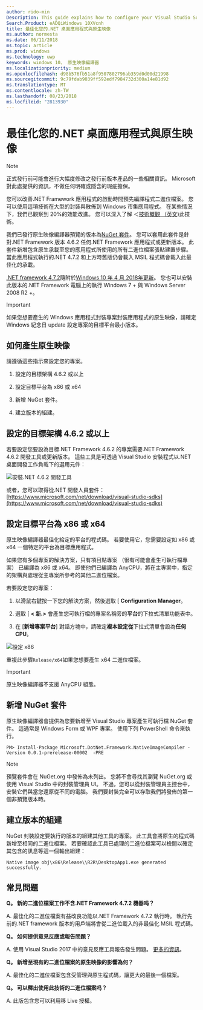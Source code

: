 ```yaml
---
author: rido-min
Description: This guide explains how to configure your Visual Studio Solution to optimize the application binaries with native images.
Search.Product: eADQiWindows 10XVcnh
title: 最佳化您的.NET 桌面應用程式與原生映像
ms.author: normesta
ms.date: 06/11/2018
ms.topic: article
ms.prod: windows
ms.technology: uwp
keywords: windows 10、 原生映像編譯器
ms.localizationpriority: medium
ms.openlocfilehash: d98b576fb51a8f9507802796ab359d0d00d21998
ms.sourcegitcommit: 9c79fdab9039ff592edf7984732d300a14e81d92
ms.translationtype: MT
ms.contentlocale: zh-TW
ms.lasthandoff: 08/23/2018
ms.locfileid: "2813930"
---
```

# <a name="optimize-your-net-desktop-apps-with-native-images"></a>最佳化您的.NET 桌面應用程式與原生映像

> [!NOTE]
> 正式發行前可能會進行大幅度修改之發行前版本產品的一些相關資訊。 Microsoft 對此處提供的資訊，不做任何明確或隱含的瑕疵擔保。

您可以改善.NET Framework 應用程式的啟動時間預先編譯程式二進位檔案。 您可以使用這項技術在大型的封裝與散佈到 Windows 市集應用程式。 在某些情況下，我們已觀察到 20%的效能改進。 您可以深入了解 ＜[技術概觀 （英文)](https://github.com/dotnet/coreclr/blob/master/Documentation/botr/readytorun-overview.md)此技術。

我們已發行原生映像編譯器預覽的版本為[NuGet 套件](https://www.nuget.org/packages/Microsoft.DotNet.Framework.NativeImageCompiler)。 您可以套用此套件是針對.NET Framework 版本 4.6.2 任何.NET Framework 應用程式或更新版本。 此套件新增包含原生承載至您的應用程式所使用的所有二進位檔案張貼建置步驟。 當此應用程式執行的.NET 4.7.2 和上方時舊版仍會載入 MSIL 程式碼會載入此最佳化的承載。

[.NET framework 4.7.2](https://blogs.msdn.microsoft.com/dotnet/2018/04/30/announcing-the-net-framework-4-7-2/)隨附於[Windows 10 年 4 月 2018年更新](https://blogs.windows.com/windowsexperience/2018/04/30/how-to-get-the-windows-10-april-2018-update/)。 您也可以安裝此版本的.NET Framework 電腦上的執行 Windows 7 + 與 Windows Server 2008 R2 +。

> [!IMPORTANT]
> 如果您想要產生的 Windows 應用程式封裝專案封裝應用程式的原生映像，請確定 Windows 紀念日 update 設定專案的目標平台最小版本。

## <a name="how-to-produce-native-images"></a>如何產生原生映像

請遵循這些指示來設定您的專案。

1. 設定的目標架構 4.6.2 或以上

2. 設定目標平台為 x86 或 x64 

3. 新增 NuGet 套件。

4. 建立版本的組建。

## <a name="configure-the-target-framework-as-462-or-above"></a>設定的目標架構 4.6.2 或以上

若要設定您要設為目標.NET Framework 4.6.2 的專案需要.NET Framework 4.6.2 開發工具或更新版本。 這些工具是可透過 Visual Studio 安裝程式以.NET 桌面開發工作負載下的選用元件：

![安裝.NET 4.6.2 開發工具](images/desktop-to-uwp/install-4.6.2-devpack.png)

或者，您可以取得從.NET 開發人員套件：[https://www.microsoft.com/net/download/visual-studio-sdks](https://www.microsoft.com/net/download/visual-studio-sdks)

## <a name="configure-the-target-platform-as-x86-or-x64"></a>設定目標平台為 x86 或 x64

原生映像編譯器最佳化給定的平台的程式碼。 若要使用它，您需要設定如 x86 或 x64 一個特定的平台為目標應用程式。

如果您有多個專案的解決方案，只有項目點專案 （很有可能會產生可執行檔專案） 已編譯為 x86 或 x64。 即使他們已編譯為 AnyCPU，將在主專案中，指定的架構與處理從主專案所參考的其他二進位檔案。

若要設定您的專案：

1. 以滑鼠右鍵按一下您的解決方案，然後選取 [ **Configuration Manager**。

2. 選取 [ **< 新.>** 會產生您可執行檔的專案名稱旁的**平台**的下拉式清單功能表中。

3. 在 [**新增專案平台**] 對話方塊中，請確定**複本設定從**下拉式清單會設為**任何 CPU**。

![設定 x86](images/desktop-to-uwp/configure-x86.png)

重複此步驟`Release/x64`如果您想要產生 x64 二進位檔案。

>[!IMPORTANT]
> 原生映像編譯器不支援 AnyCPU 組態。

## <a name="add-the-nuget-packages"></a>新增 NuGet 套件

原生映像編譯器會提供為您要新增至 Visual Studio 專案產生可執行檔 NuGet 套件。 這通常是 Windows Form 或 WPF 專案。 使用下列 PowerShell 命令來執行。

```PS
PM> Install-Package Microsoft.DotNet.Framework.NativeImageCompiler -Version 0.0.1-prerelease-00002  -PRE
```

> [!NOTE]
> 預覽套件會在 NuGet.org 中發佈為未列出。 您將不會尋找其瀏覽 NuGet.org 或使用 Visual Studio 中的封裝管理員 UI。 不過，您可以從封裝管理員主控台中，安裝它們與當您還原從不同的電腦。 我們要封裝完全可以存取我們將發佈的第一個非預覽版本時。

## <a name="create-a-release-build"></a>建立版本的組建

NuGet 封裝設定要執行的版本的組建其他工具的專案。 此工具會將原生的程式碼新增至相同的二進位檔案。
若要確認此工具已處理的二進位檔案可以檢閱以確定其包含的訊息等這一個輸出組建：

```
Native image obj\x86\Release\\R2R\DesktopApp1.exe generated successfully.
```

## <a name="faq"></a>常見問題

**Q。 新的二進位檔案工作不含.NET Framework 4.7.2 機器吗？**

A. 最佳化的二進位檔案有益改良功能以.NET Framework 4.7.2 執行時。 執行先前的.NET framework 版本的用戶端將會從二進位載入的非最佳化 MSIL 程式碼。

**Q。 如何提供意見反應或報告問題？**

A. 使用 Visual Studio 2017 中的意見反應工具報告發生問題。 [更多的資訊](https://docs.microsoft.com/visualstudio/ide/how-to-report-a-problem-with-visual-studio-2017)。

**Q。 新增至現有的二進位檔案的原生映像的影響為何？**

A. 最佳化的二進位檔案包含受管理與原生程式碼，讓更大的最後一個檔案。

**Q。 可以釋出使用此技術的二進位檔案吗？**

A. 此版包含您可以利用移 Live 授權。

